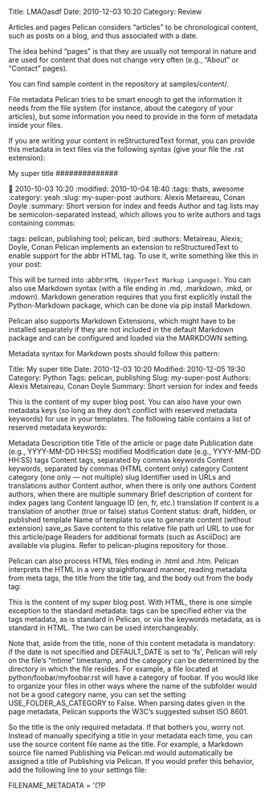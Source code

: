 Title: LMAOasdf
Date: 2010-12-03 10:20
Category: Review

Articles and pages
Pelican considers “articles” to be chronological content, such as posts on a blog, and thus associated with a date.

The idea behind “pages” is that they are usually not temporal in nature and are used for content that does not change very often (e.g., “About” or “Contact” pages).

You can find sample content in the repository at samples/content/.

File metadata
Pelican tries to be smart enough to get the information it needs from the file system (for instance, about the category of your articles), but some information you need to provide in the form of metadata inside your files.

If you are writing your content in reStructuredText format, you can provide this metadata in text files via the following syntax (give your file the .rst extension):

My super title
##############

:date: 2010-10-03 10:20
:modified: 2010-10-04 18:40
:tags: thats, awesome
:category: yeah
:slug: my-super-post
:authors: Alexis Metaireau, Conan Doyle
:summary: Short version for index and feeds
Author and tag lists may be semicolon-separated instead, which allows you to write authors and tags containing commas:

:tags: pelican, publishing tool; pelican, bird
:authors: Metaireau, Alexis; Doyle, Conan
Pelican implements an extension to reStructuredText to enable support for the abbr HTML tag. To use it, write something like this in your post:

This will be turned into :abbr:`HTML (HyperText Markup Language)`.
You can also use Markdown syntax (with a file ending in .md, .markdown, .mkd, or .mdown). Markdown generation requires that you first explicitly install the Python-Markdown package, which can be done via pip install Markdown.

Pelican also supports Markdown Extensions, which might have to be installed separately if they are not included in the default Markdown package and can be configured and loaded via the MARKDOWN setting.

Metadata syntax for Markdown posts should follow this pattern:

Title: My super title
Date: 2010-12-03 10:20
Modified: 2010-12-05 19:30
Category: Python
Tags: pelican, publishing
Slug: my-super-post
Authors: Alexis Metaireau, Conan Doyle
Summary: Short version for index and feeds

This is the content of my super blog post.
You can also have your own metadata keys (so long as they don’t conflict with reserved metadata keywords) for use in your templates. The following table contains a list of reserved metadata keywords:

Metadata	Description
title	Title of the article or page
date	Publication date (e.g., YYYY-MM-DD HH:SS)
modified	Modification date (e.g., YYYY-MM-DD HH:SS)
tags	Content tags, separated by commas
keywords	Content keywords, separated by commas (HTML content only)
category	Content category (one only — not multiple)
slug	Identifier used in URLs and translations
author	Content author, when there is only one
authors	Content authors, when there are multiple
summary	Brief description of content for index pages
lang	Content language ID (en, fr, etc.)
translation	If content is a translation of another (true or false)
status	Content status: draft, hidden, or published
template	Name of template to use to generate content (without extension)
save_as	Save content to this relative file path
url	URL to use for this article/page
Readers for additional formats (such as AsciiDoc) are available via plugins. Refer to pelican-plugins repository for those.

Pelican can also process HTML files ending in .html and .htm. Pelican interprets the HTML in a very straightforward manner, reading metadata from meta tags, the title from the title tag, and the body out from the body tag:

<html>
    <head>
        <title>My super title</title>
        <meta name="tags" content="thats, awesome" />
        <meta name="date" content="2012-07-09 22:28" />
        <meta name="modified" content="2012-07-10 20:14" />
        <meta name="category" content="yeah" />
        <meta name="authors" content="Alexis Métaireau, Conan Doyle" />
        <meta name="summary" content="Short version for index and feeds" />
    </head>
    <body>
        This is the content of my super blog post.
    </body>
</html>
With HTML, there is one simple exception to the standard metadata: tags can be specified either via the tags metadata, as is standard in Pelican, or via the keywords metadata, as is standard in HTML. The two can be used interchangeably.

Note that, aside from the title, none of this content metadata is mandatory: if the date is not specified and DEFAULT_DATE is set to 'fs', Pelican will rely on the file’s “mtime” timestamp, and the category can be determined by the directory in which the file resides. For example, a file located at python/foobar/myfoobar.rst will have a category of foobar. If you would like to organize your files in other ways where the name of the subfolder would not be a good category name, you can set the setting USE_FOLDER_AS_CATEGORY to False. When parsing dates given in the page metadata, Pelican supports the W3C’s suggested subset ISO 8601.

So the title is the only required metadata. If that bothers you, worry not. Instead of manually specifying a title in your metadata each time, you can use the source content file name as the title. For example, a Markdown source file named Publishing via Pelican.md would automatically be assigned a title of Publishing via Pelican. If you would prefer this behavior, add the following line to your settings file:

FILENAME_METADATA = '(?P<title>.*)'
Note

When experimenting with different settings (especially the metadata ones) caching may interfere and the changes may not be visible. In such cases disable caching with LOAD_CONTENT_CACHE = False or use the --ignore-cache command-line switch.

modified should be last time you updated the article, and defaults to date if not specified. Besides you can show modified in the templates, feed entries in feed readers will be updated automatically when you set modified to the current date after you modified your article.

authors is a comma-separated list of article authors. If there’s only one author you can use author field.

If you do not explicitly specify summary metadata for a given post, the SUMMARY_MAX_LENGTH setting can be used to specify how many words from the beginning of an article are used as the summary.

You can also extract any metadata from the filename through a regular expression to be set in the FILENAME_METADATA setting. All named groups that are matched will be set in the metadata object. The default value for the FILENAME_METADATA setting will only extract the date from the filename. For example, if you would like to extract both the date and the slug, you could set something like: '(?P<date>\d{4}-\d{2}-\d{2})_(?P<slug>.*)'

Please note that the metadata available inside your files takes precedence over the metadata extracted from the filename.

Pages
If you create a folder named pages inside the content folder, all the files in it will be used to generate static pages, such as About or Contact pages. (See example filesystem layout below.)

You can use the DISPLAY_PAGES_ON_MENU setting to control whether all those pages are displayed in the primary navigation menu. (Default is True.)

If you want to exclude any pages from being linked to or listed in the menu then add a status: hidden attribute to its metadata. This is useful for things like making error pages that fit the generated theme of your site.

Static content
Static files are files other than articles and pages that are copied to the output folder as-is, without processing. You can control which static files are copied over with the STATIC_PATHS setting of the project’s pelicanconf.py file. Pelican’s default configuration includes the images directory for this, but others must be added manually. In addition, static files that are explicitly linked to are included (see below).

Mixed content in the same directory
Starting with Pelican 3.5, static files can safely share a source directory with page source files, without exposing the page sources in the generated site. Any such directory must be added to both STATIC_PATHS and PAGE_PATHS (or STATIC_PATHS and ARTICLE_PATHS). Pelican will identify and process the page source files normally, and copy the remaining files as if they lived in a separate directory reserved for static files.

Note: Placing static and content source files together in the same source directory does not guarantee that they will end up in the same place in the generated site. The easiest way to do this is by using the {attach} link syntax (described below). Alternatively, the STATIC_SAVE_AS, PAGE_SAVE_AS, and ARTICLE_SAVE_AS settings (and the corresponding *_URL settings) can be configured to place files of different types together, just as they could in earlier versions of Pelican.

Linking to internal content
From Pelican 3.1 onwards, it is now possible to specify intra-site links to files in the source content hierarchy instead of files in the generated hierarchy. This makes it easier to link from the current post to other content that may be sitting alongside that post (instead of having to determine where the other content will be placed after site generation).

To link to internal content (files in the content directory), use the following syntax for the link target: {filename}path/to/file Note: forward slashes, /, are the required path separator in the {filename} directive on all operating systems, including Windows.

For example, a Pelican project might be structured like this:

website/
├── content
│   ├── category/
│   │   └── article1.rst
│   ├── article2.md
│   └── pages
│       └── about.md
└── pelican.conf.py
In this example, article1.rst could look like this:

The first article
#################

:date: 2012-12-01 10:02

See below intra-site link examples in reStructuredText format.

`a link relative to the current file <{filename}../article2.md>`_
`a link relative to the content root <{filename}/article2.md>`_
and article2.md:

Title: The second article
Date: 2012-12-01 10:02

See below intra-site link examples in Markdown format.

[a link relative to the current file]({filename}category/article1.rst)
[a link relative to the content root]({filename}/category/article1.rst)
Linking to static files
You can link to static content using {static}path/to/file. Files linked to with this syntax will automatically be copied to the output directory, even if the source directories containing them are not included in the STATIC_PATHS setting of the project’s pelicanconf.py file.

For example, a project’s content directory might be structured like this:

content
├── images
│   └── han.jpg
├── pdfs
│   └── menu.pdf
└── pages
    └── test.md
test.md would include:

![Alt Text]({static}/images/han.jpg)
[Our Menu]({static}/pdfs/menu.pdf)
Site generation would then copy han.jpg to output/images/han.jpg, menu.pdf to output/pdfs/menu.pdf, and write the appropriate links in test.md.

If you use {static} to link to an article or a page, this will be turned into a link to its source code.

Attaching static files
Starting with Pelican 3.5, static files can be “attached” to a page or article using this syntax for the link target: {attach}path/to/file This works like the {static} syntax, but also relocates the static file into the linking document’s output directory. If the static file originates from a subdirectory beneath the linking document’s source, that relationship will be preserved on output. Otherwise, it will become a sibling of the linking document.

This only works for linking to static files.

For example, a project’s content directory might be structured like this:

content
├── blog
│   ├── icons
│   │   └── icon.png
│   ├── photo.jpg
│   └── testpost.md
└── downloads
    └── archive.zip
pelicanconf.py would include:

PATH = 'content'
ARTICLE_PATHS = ['blog']
ARTICLE_SAVE_AS = '{date:%Y}/{slug}.html'
ARTICLE_URL = '{date:%Y}/{slug}.html'
testpost.md would include:

Title: Test Post
Category: test
Date: 2014-10-31

![Icon]({attach}icons/icon.png)
![Photo]({attach}photo.jpg)
[Downloadable File]({attach}/downloads/archive.zip)
Site generation would then produce an output directory structured like this:

output
└── 2014
    ├── archive.zip
    ├── icons
    │   └── icon.png
    ├── photo.jpg
    └── test-post.html
Notice that all the files linked using {attach} ended up in or beneath the article’s output directory.

If a static file is linked multiple times, the relocating feature of {attach} will only work in the first of those links to be processed. After the first link, Pelican will treat {attach} like {static}. This avoids breaking the already-processed links.

Be careful when linking to a file from multiple documents: Since the first link to a file finalizes its location and Pelican does not define the order in which documents are processed, using {attach} on a file linked by multiple documents can cause its location to change from one site build to the next. (Whether this happens in practice will depend on the operating system, file system, version of Pelican, and documents being added, modified, or removed from the project.) Any external sites linking to the file’s old location might then find their links broken. It is therefore advisable to use {attach} only if you use it in all links to a file, and only if the linking documents share a single directory. Under these conditions, the file’s output location will not change in future builds. In cases where these precautions are not possible, consider using {static} links instead of {attach}, and letting the file’s location be determined by the project’s STATIC_SAVE_AS and STATIC_URL settings. (Per-file save_as and url overrides can still be set in EXTRA_PATH_METADATA.)

Note

When using {attach}, any parent directory in *_URL / *_SAVE_AS settings should match each other. See also: URL settings

Linking to authors, categories, index and tags
You can link to authors, categories, index and tags using the {author}name, {category}foobar, {index} and {tag}tagname syntax.

Deprecated internal link syntax
To remain compatible with earlier versions, Pelican still supports vertical bars (||) in addition to curly braces ({}) for internal links. For example: |filename|an_article.rst, |tag|tagname, |category|foobar. The syntax was changed from || to {} to avoid collision with Markdown extensions or reST directives. Similarly, Pelican also still supports linking to static content with {filename}. The syntax was changed to {static} to allow linking to both generated articles and pages and their static sources.

Support for the old syntax may eventually be removed.

Including other files
Both Markdown and reStructuredText syntaxes provide mechanisms for this.

Following below are some examples for reStructuredText using the include directive:

.. include:: file.rst
Include a fragment of a file delimited by two identifiers, highlighted as C++ (slicing based on line numbers is also possible):

.. include:: main.cpp
    :code: c++
    :start-after: // begin
    :end-before: // end
Include a raw HTML file (or an inline SVG) and put it directly into the output without any processing:

.. raw:: html
    :file: table.html
For Markdown, one must rely on an extension. For example, using the mdx_include plugin:

```html
{! template.html !}
```
Importing an existing site
It is possible to import your site from WordPress, Tumblr, Dotclear, and RSS feeds using a simple script. See Importing an existing site.

Translations
It is possible to translate articles. To do so, you need to add a lang meta attribute to your articles/pages and set a DEFAULT_LANG setting (which is English [en] by default). With those settings in place, only articles with the default language will be listed, and each article will be accompanied by a list of available translations for that article.

Note

This core Pelican functionality does not create sub-sites (e.g. example.com/de) with translated templates for each language. For such advanced functionality the i18n_subsites plugin can be used.

By default, Pelican uses the article’s URL “slug” to determine if two or more articles are translations of one another. (This can be changed with the ARTICLE_TRANSLATION_ID setting.) The slug can be set manually in the file’s metadata; if not set explicitly, Pelican will auto-generate the slug from the title of the article.

Here is an example of two articles, one in English and the other in French.

The English article:

Foobar is not dead
##################

:slug: foobar-is-not-dead
:lang: en

That's true, foobar is still alive!
And the French version:

Foobar n'est pas mort !
#######################

:slug: foobar-is-not-dead
:lang: fr

Oui oui, foobar est toujours vivant !
Post content quality notwithstanding, you can see that only item in common between the two articles is the slug, which is functioning here as an identifier. If you’d rather not explicitly define the slug this way, you must then instead ensure that the translated article titles are identical, since the slug will be auto-generated
